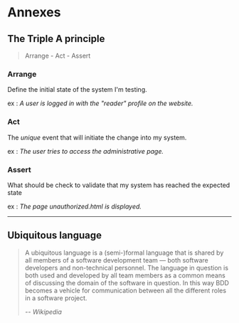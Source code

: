 # Annexes

## The Triple A principle

> Arrange - Act - Assert

### Arrange

Define the initial state of the system I'm testing.

ex : _A user is logged in with the "reader" profile on the website._

### Act

The _unique_ event that will initiate the change into my system.

ex : _The user tries to access the administrative page._

### Assert

What should be check to validate that my system has reached the expected state

ex : _The page unauthorized.html is displayed._

---

## Ubiquitous language

>A ubiquitous language is a (semi-)formal language that is shared by all members of a software development team — both software developers and non-technical personnel. The language in question is both used and developed by all team members as a common means of discussing the domain of the software in question. In this way BDD becomes a vehicle for communication between all the different roles in a software project.
>
>-- _Wikipedia_

